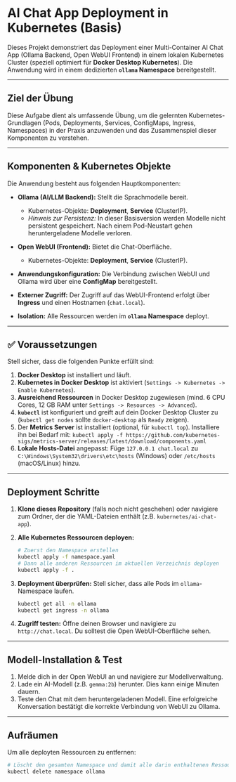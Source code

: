 # AI Chat App Deployment in Kubernetes (Basis)

Dieses Projekt demonstriert das Deployment einer Multi-Container AI Chat App (Ollama Backend, Open WebUI Frontend) in einem lokalen Kubernetes Cluster (speziell optimiert für **Docker Desktop Kubernetes**). Die Anwendung wird in einem dedizierten **`ollama` Namespace** bereitgestellt.

---

## Ziel der Übung

Diese Aufgabe dient als umfassende Übung, um die gelernten Kubernetes-Grundlagen (Pods, Deployments, Services, ConfigMaps, Ingress, Namespaces) in der Praxis anzuwenden und das Zusammenspiel dieser Komponenten zu verstehen.

---

## Komponenten & Kubernetes Objekte

Die Anwendung besteht aus folgenden Hauptkomponenten:

* **Ollama (AI/LLM Backend):** Stellt die Sprachmodelle bereit.
    * Kubernetes-Objekte: **Deployment**, **Service** (ClusterIP).
    * *Hinweis zur Persistenz:* In dieser Basisversion werden Modelle nicht persistent gespeichert. Nach einem Pod-Neustart gehen heruntergeladene Modelle verloren.

* **Open WebUI (Frontend):** Bietet die Chat-Oberfläche.
    * Kubernetes-Objekte: **Deployment**, **Service** (ClusterIP).

* **Anwendungskonfiguration:** Die Verbindung zwischen WebUI und Ollama wird über eine **ConfigMap** bereitgestellt.

* **Externer Zugriff:** Der Zugriff auf das WebUI-Frontend erfolgt über **Ingress** und einen Hostnamen (`chat.local`).

* **Isolation:** Alle Ressourcen werden im **`ollama` Namespace** deployt.

---

## ✅ Voraussetzungen

Stell sicher, dass die folgenden Punkte erfüllt sind:

1.  **Docker Desktop** ist installiert und läuft.
2.  **Kubernetes in Docker Desktop** ist aktiviert (`Settings -> Kubernetes -> Enable Kubernetes`).
3.  **Ausreichend Ressourcen** in Docker Desktop zugewiesen (mind. 6 CPU Cores, 12 GB RAM unter `Settings -> Resources -> Advanced`).
4.  **`kubectl`** ist konfiguriert und greift auf dein Docker Desktop Cluster zu (`kubectl get nodes` sollte `docker-desktop` als `Ready` zeigen).
5.  Der **Metrics Server** ist installiert (optional, für `kubectl top`). Installiere ihn bei Bedarf mit:
    `kubectl apply -f https://github.com/kubernetes-sigs/metrics-server/releases/latest/download/components.yaml`
6.  **Lokale Hosts-Datei** angepasst: Füge `127.0.0.1 chat.local` zu `C:\Windows\System32\drivers\etc\hosts` (Windows) oder `/etc/hosts` (macOS/Linux) hinzu.

---

## Deployment Schritte

1.  **Klone dieses Repository** (falls noch nicht geschehen) oder navigiere zum Ordner, der die YAML-Dateien enthält (z.B. `kubernetes/ai-chat-app`).

2.  **Alle Kubernetes Ressourcen deployen:**
    ```bash
    # Zuerst den Namespace erstellen
    kubectl apply -f namespace.yaml
    # Dann alle anderen Ressourcen im aktuellen Verzeichnis deployen
    kubectl apply -f .
    ```

3.  **Deployment überprüfen:**
    Stell sicher, dass alle Pods im `ollama`-Namespace laufen.
    ```bash
    kubectl get all -n ollama
    kubectl get ingress -n ollama
    ```

4.  **Zugriff testen:**
    Öffne deinen Browser und navigiere zu `http://chat.local`. Du solltest die Open WebUI-Oberfläche sehen.

---

## Modell-Installation & Test

1.  Melde dich in der Open WebUI an und navigiere zur Modellverwaltung.
2.  Lade ein AI-Modell (z.B. `gemma:2b`) herunter. Dies kann einige Minuten dauern.
3.  Teste den Chat mit dem heruntergeladenen Modell. Eine erfolgreiche Konversation bestätigt die korrekte Verbindung von WebUI zu Ollama.

---

## Aufräumen

Um alle deployten Ressourcen zu entfernen:

```bash
# Löscht den gesamten Namespace und damit alle darin enthaltenen Ressourcen
kubectl delete namespace ollama